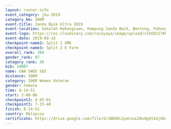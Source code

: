 ```yaml
---
layout: runner-info 
event_category: jbu-2019 
category_km: 30KM 
event-title: Janda Baik Ultra 2019
event-location: Sekolah Kebangsaan, Kampung Janda Baik, Bentong, Pahang, Malaysia 
event-logo: https://res.cloudinary.com/raceyaya/image/upload/v1569217009/logo/janda-baik_vch1pc.jpg 
event-date: 2019-09-14 
checkpoint-name2: Split 1 SMK 
checkpoint-name3: Split 2 E Farm 
overall_rank: 304
gender_rank: 87
category_rank: 39
bib: 34007
name: GAN SWEE SEE
distance: 30KM
category: 30KM Women Veteran
gender: Female
time: 6-14-51
start: 2-00-00
checkpoint2: 4-45-01
checkpoint3: 7-33-40
finish: 8-14-51
country: Malaysia
certificate: https://drive.google.com/file/d/1NDOKLSyeCeuLD8vQgXSImjXKoQ8Gyb9x/view?usp=sharing
---
```

